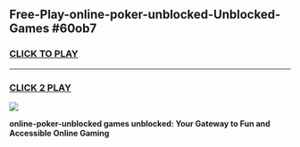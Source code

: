 
## Free-Play-online-poker-unblocked-Unblocked-Games #60ob7
<h3>
<a href="https://news.freeplayer.one?title=online-poker-unblocked&ref=8M">CLICK TO PLAY</a></h3>
<hr>

<h3>
<a href="https://news.freeplayer.one?title=online-poker-unblocked&ref=8M">CLICK 2 PLAY</a>
  
</h3>

<a href="https://news.freeplayer.one?title=online-poker-unblocked&ref=8M"><img src="https://clearcache.store/games.png"></a>


**online-poker-unblocked games unblocked: Your Gateway to Fun and Accessible Online Gaming**

